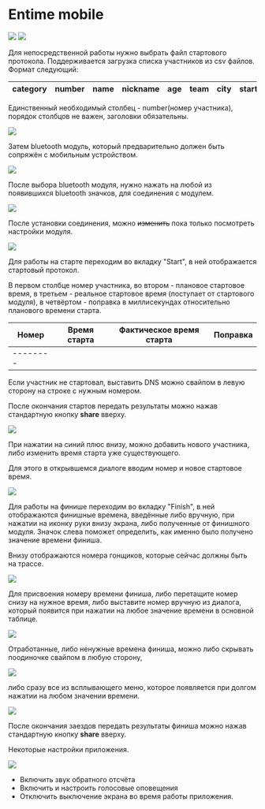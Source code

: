 # Entime mobile

![](./assets/9.png)
![](./assets/11.png)

Для непосредственной работы нужно выбрать файл стартового протокола. Поддерживается загрузка списка участников из csv файлов. Формат следующий:

| category | number | name | nickname | age | team | city | starttime |
|----------|--------|------|----------|-----|------|------|-----------|

Единственный необходимый столбец - number(номер участника), порядок столбцов не важен, заголовки обязательны.

![](./assets/2.png)

Затем bluetooth модуль, который предварительно должен быть сопряжён с мобильным устройством.

![](./assets/4.png)

После выбора bluetooth модуля, нужно нажать на любой из появившихся bluetooth значков, для соединения с модулем.

![](./assets/5.png)

После установки соединения, можно ~~изменить~~ пока только посмотреть настройки модуля.

![](./assets/8.png)


Для работы на старте переходим во вкладку "Start", в ней отображается стартовый протокол.

В первом столбце номер участника, во втором - плановое стартовое время, в третьем - реальное стартовое время (поступает от стартового модуля), в четвёртом - поправка в миллисекундах относительно планового времени старта.

| Номер | Время старта | Фактическое время старта | Поправка |
|-------|--------------|--------------------------|--
--------|

Если участник не стартовал, выставить DNS можно свайпом в левую сторону на строке с нужным номером.

После окончания стартов передать результаты можно нажав стандартную кнопку **share** вверху.

![](./assets/12.png)

При нажатии на синий плюс внизу, можно добавить нового участника, либо изменить время старта уже существующего.

Для этого в открывшемся диалоге вводим номер и новое стартовое время.

![](./assets/20.png)

Для работы на финише переходим во вкладку "Finish", в ней отображаются финишные времена, введённые либо вручную, при нажатии на иконку руки внизу экрана, либо полученные от финишного модуля. Значок слева поможет определить, как именно было получено значение времени финиша.

Внизу отображаются номера гонщиков, которые сейчас должны быть на трассе.

![](./assets/13.png)

Для присвоения номеру времени финиша, либо перетащите номер снизу на нужное время, либо выставите номер вручную из диалога, который появится при нажатии на любое значение времени в основной таблице.

![](./assets/15.png)

Отработанные, либо ненужные времена финиша, можно либо скрывать поодиночке свайпом в любую сторону,

![](./assets/17.png)

либо сразу все из всплывающего меню, которое появляется при долгом нажатии на любом значении времени.

![](./assets/14.png)

После окончания заездов передать результаты финиша можно нажав стандартную кнопку **share** вверху.

Некоторые настройки приложения.

![](./assets/1.png)

- Включить звук обратного отсчёта
- Включить и настроить голосовые оповещения
- Отключить выключение экрана во время работы приложения.